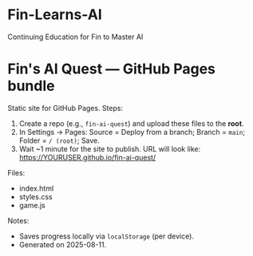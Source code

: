 # Fin-Learns-AI
Continuing Education for Fin to Master AI
# Fin's AI Quest — GitHub Pages bundle
Static site for GitHub Pages. Steps:
1) Create a repo (e.g., `fin-ai-quest`) and upload these files to the **root**.
2) In Settings → Pages: Source = Deploy from a branch; Branch = `main`; Folder = `/ (root)`; Save.
3) Wait ~1 minute for the site to publish. URL will look like: https://YOURUSER.github.io/fin-ai-quest/

Files:
- index.html
- styles.css
- game.js

Notes:
- Saves progress locally via `localStorage` (per device).
- Generated on 2025-08-11.
